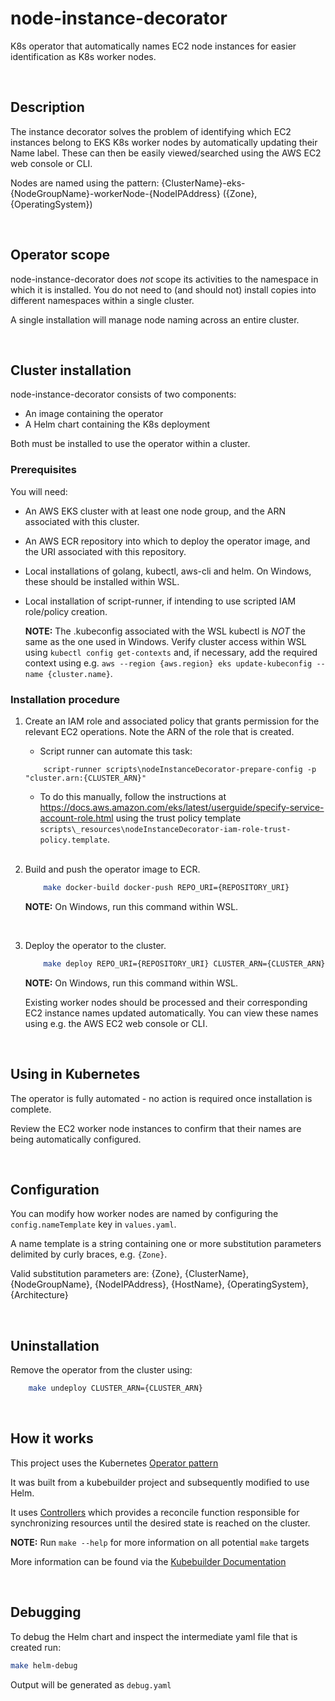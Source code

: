 # node-instance-decorator
K8s operator that automatically names EC2 node instances for easier identification as K8s worker nodes.

<br/>

## Description
The instance decorator solves the problem of identifying which EC2 instances belong to EKS K8s worker nodes by automatically updating their Name label. These can then be easily viewed/searched using the AWS EC2 web console or CLI.

Nodes are named using the pattern:
    {ClusterName}-eks-{NodeGroupName}-workerNode-{NodeIPAddress} ({Zone}, {OperatingSystem})

<br/>

## Operator scope

node-instance-decorator does *not* scope its activities to the namespace in which it is installed. You do not need to (and should not) install copies into different namespaces within a single cluster.

A single installation will manage node naming across an entire cluster. 

<br/>

## Cluster installation

node-instance-decorator consists of two components:
- An image containing the operator
- A Helm chart containing the K8s deployment

Both must be installed to use the operator within a cluster.

### Prerequisites
You will need:
- An AWS EKS cluster with at least one node group, and the ARN associated with this cluster.
- An AWS ECR repository into which to deploy the operator image, and the URI associated with this repository. 
- Local installations of golang, kubectl, aws-cli and helm. On Windows, these should be installed within WSL.
- Local installation of script-runner, if intending to use scripted IAM role/policy creation.

    **NOTE:** The .kubeconfig associated with the WSL kubectl is *NOT* the same as the one used in Windows. 
Verify cluster access within WSL using `kubectl config get-contexts` and, if  necessary, add the required context using e.g. `aws --region {aws.region} eks update-kubeconfig --name {cluster.name}`. 

### Installation procedure

1. Create an IAM role and associated policy that grants permission for the relevant EC2 operations. Note the ARN of the role that is created.

   - Script runner can automate this task:
   
    ```
        script-runner scripts\nodeInstanceDecorator-prepare-config -p "cluster.arn:{CLUSTER_ARN}"
    ```

   - To do this manually, follow the instructions at https://docs.aws.amazon.com/eks/latest/userguide/specify-service-account-role.html using the trust policy template `scripts\_resources\nodeInstanceDecorator-iam-role-trust-policy.template`.

    <br/>
    
2. Build and push the operator image to ECR.
	
    ```sh
        make docker-build docker-push REPO_URI={REPOSITORY_URI}
    ```

    **NOTE:** On Windows, run this command within WSL.
	
    <br/>
    
3. Deploy the operator to the cluster.

    ```sh
        make deploy REPO_URI={REPOSITORY_URI} CLUSTER_ARN={CLUSTER_ARN} ROLE_ARN={ROLE_ARN} NAMESPACE={NAMESPACE}
    ```
    
    **NOTE:** On Windows, run this command within WSL.

    Existing worker nodes should be processed and their corresponding EC2 instance names updated automatically. You can view these names using e.g. the AWS EC2 web  console or CLI.

<br/>

## Using in Kubernetes

The operator is fully automated - no action is required once installation is complete.

Review the EC2 worker node instances to confirm that their names are being automatically configured.

<br/>

## Configuration

You can modify how worker nodes are named by configuring the `config.nameTemplate` key in `values.yaml`.

A name template is a string containing one or more substitution parameters delimited by curly braces, e.g. `{Zone}`.

Valid substitution parameters are: {Zone}, {ClusterName}, {NodeGroupName}, {NodeIPAddress}, {HostName}, {OperatingSystem}, {Architecture}

<br/>

## Uninstallation
Remove the operator from the cluster using:

```sh
    make undeploy CLUSTER_ARN={CLUSTER_ARN}
```

<br/>

## How it works
This project uses the Kubernetes [Operator pattern](https://kubernetes.io/docs/concepts/extend-kubernetes/operator/)

It was built from a kubebuilder project and subsequently modified to use Helm.

It uses [Controllers](https://kubernetes.io/docs/concepts/architecture/controller/) 
which provides a reconcile function responsible for synchronizing resources until the desired state is reached on the cluster.

**NOTE:** Run `make --help` for more information on all potential `make` targets

More information can be found via the [Kubebuilder Documentation](https://book.kubebuilder.io/introduction.html)

<br/>

## Debugging 
To debug the Helm chart and inspect the intermediate yaml file that is created run:

```sh
make helm-debug
```

Output will be generated as `debug.yaml`

